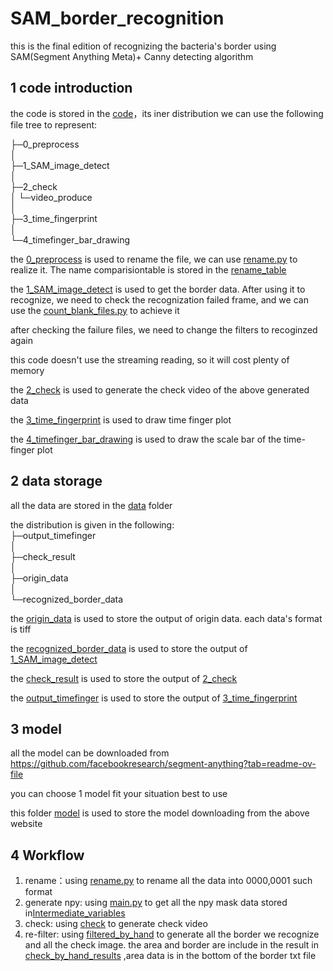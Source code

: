 # SAM_border_recognition
 this is the final edition of recognizing the bacteria's border using SAM(Segment Anything Meta)+ Canny detecting algorithm

## 1 code introduction

the code is stored in the [code](./code)，its iner distribution we can use the following file tree to represent:

├─0_preprocess  
│   
├─1_SAM_image_detect  
│  
├─2_check  
│  └─video_produce  
│       
├─3_time_fingerprint  
│    
└─4_timefinger_bar_drawing  

the [0_preprocess](./data/0_preprocess) is used to rename the file, we can use [rename.py](./code/0_preprocess/rename.py) to realize it. The name comparisiontable is stored in the [rename_table](./data/ComparisionTable.xlsx)

the [1_SAM_image_detect](./code/1_SAM_image_detect) is used to get the border data. After using it to recognize, we need to check the recognization failed frame, and we can use the [count_blank_files.py](./code/0_preprocess/count_blank_files.py) to achieve it

after checking the failure files, we need to change the filters to recoginzed again

this code doesn't use the streaming reading, so it will cost plenty of memory

the [2_check](./code/2_check) is used to generate the check video of the above generated data

the [3_time_fingerprint](./code/3_time_fingerprint) is used to draw time finger plot

the [4_timefinger_bar_drawing](./code/4_timefinger_bar_drawing) is used to draw the scale bar of the time-finger plot

## 2 data storage

all the data are stored in the [data](./data) folder  

the distribution is given in the following:  
├─output_timefinger  
│  
├─check_result  
│  
├─origin_data  
│  
└─recognized_border_data  

the [origin_data](./data/origin_data)  is used to store the output of origin data. each data's format is tiff  

the [recognized_border_data](./data/recognized_border_data) is used to store the output of [1_SAM_image_detect](./code/1_SAM_image_detect)   

the [check_result](./data/check_result) is used to store the output of [2_check ](./code/2_check) 

the [output_timefinger](./data/output_timefinger) is used to store the output of [3_time_fingerprint](./code/3_time_fingerprint)  

## 3 model

all the model can be downloaded from https://github.com/facebookresearch/segment-anything?tab=readme-ov-file  

you can choose 1 model fit your situation best to use  

this folder [model](./model) is used to store the model downloading from the  above website  

## 4 Workflow

1. rename：using [rename.py](./code/0_preprocess/rename.py) to rename all the data into 0000,0001 such format  
2. generate npy: using [main.py](./code/1_SAM_image_detect/main.py) to get all the npy mask data stored in[Intermediate_variables](./data\Intermediate_variables)  
3. check: using [check](./code/2_check) to generate check video  
4. re-filter: using [filtered_by_hand](./code\filter_by_hand) to generate all the border we recognize and all the check image. the area and border are include in the result in [check_by_hand_results](./data\check_by_hand_results) ,area data is in the bottom of the border txt file  

